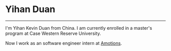 # Yihan Duan
---
I'm Yihan Kevin Duan from China. I am currently enrolled in a master's program at Case Western Reserve University. 

Now I work as an software engineer intern at [Amotions](https://amotionsinc.com/).

<!--
**EhanDuan/EhanDuan** is a ✨ _special_ ✨ repository because its `README.md` (this file) appears on your GitHub profile.

Here are some ideas to get you started:

- 🔭 I’m currently working on ...
- 🌱 I’m currently learning ...
- 👯 I’m looking to collaborate on ...
- 🤔 I’m looking for help with ...
- 💬 Ask me about ...
- 📫 How to reach me: ...
- 😄 Pronouns: ...
- ⚡ Fun fact: ...
-->

